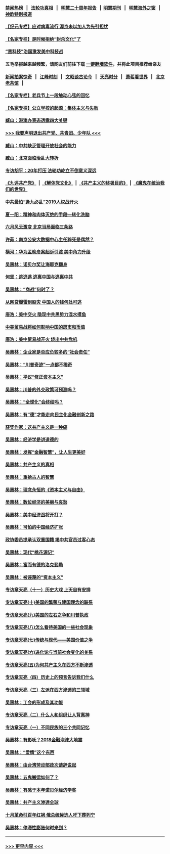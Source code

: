 #### [禁闻热榜](热点新闻.md?=0)  &nbsp;&nbsp;|&nbsp;&nbsp; [法轮功真相](https://github.com/gfw-breaker/truth/blob/master/README.md?=0) &nbsp;&nbsp;|&nbsp;&nbsp; [明慧二十周年报告](https://github.com/gfw-breaker/mh-reports/blob/master/README.md?=0) &nbsp;&nbsp;|&nbsp;&nbsp;[明慧期刊](https://github.com/gfw-breaker/mh-qikan) &nbsp;&nbsp;|&nbsp;&nbsp; [明慧海外之窗](https://github.com/gfw-breaker/mh-news/blob/master/README.md?=0) &nbsp;&nbsp;|&nbsp;&nbsp; [神韵特别报道](https://github.com/gfw-breaker/mh-news/blob/master/shenyun.md?=0)
#### [【纪元专栏】应对病毒流行 渥京未以加人为先引担忧](../pages/nsc423/n11875714.md?t=03121731) 
#### [【名家专栏】是时候拒绝“封杀文化”了](../pages/nsc423/n11814093.md?t=03121731) 
#### [“黑科技”治国激发美中科技战](../pages/nsc423/n11638056.md?t=03121731) 
#### 五毛举报越来越频繁，请网友们前往下载 [一键翻墙软件](https://github.com/gfw-breaker/ssr-accounts)，并将此项目推荐给亲友
#### [新闻拍案惊奇](https://github.com/gfw-breaker/banned-news/blob/master/pages/link4.md) &nbsp;&nbsp;|&nbsp;&nbsp; [江峰时刻](https://github.com/gfw-breaker/banned-news/blob/master/pages/link4.md) &nbsp;&nbsp;|&nbsp;&nbsp; [文昭谈古论今](https://github.com/gfw-breaker/banned-news/blob/master/pages/link4.md) &nbsp;&nbsp;|&nbsp;&nbsp; [天亮时分](https://github.com/gfw-breaker/banned-news/blob/master/pages/link4.md) &nbsp;&nbsp;|&nbsp;&nbsp; [萧茗看世界](https://github.com/gfw-breaker/banned-news/blob/master/pages/link4.md) &nbsp;&nbsp;|&nbsp;&nbsp; [北京老茶馆](https://github.com/gfw-breaker/banned-news/blob/master/pages/link4.md) &nbsp;&nbsp;|&nbsp;&nbsp; 
#### [【名家专栏】老兵节上一段触动心弦的回忆](../pages/nsc423/n11646016.md?t=03121731) 
#### [【名家专栏】公立学校的起源：集体主义与失败](../pages/nsc423/n11601833.md?t=03121731) 
#### [臧山：港澳办表态透露四大关键](../pages/nsc423/n11421628.md?t=03121731) 
#### [>>> 我要声明退出共产党、共青团、少年队 <<<](https://github.com/begood0513/goodnews/blob/master/quit/letter.md) 
#### [臧山：中共缺乏管理开放社会的能力](../pages/nsc423/n11407457.md?t=03121731) 
#### [臧山：北京面临治乱大转折](../pages/nsc423/n11406895.md?t=03121731) 
#### [专访胡平：20年打压 法轮功屹立不倒意义深远](../pages/nsc423/n11398800.md?t=03121731) 
#### [《九评共产党》](https://github.com/begood0513/9ping.md/blob/master/README.md) &nbsp;|&nbsp; [《解体党文化》](../../../../jtdwh.md/blob/master/README.md)  &nbsp;|&nbsp; [《共产主义的终极目的》](../../../../gczydzjmd.md/blob/master/README.md) &nbsp;|&nbsp; [《魔鬼在统治我们的世界》](../../../../mgztzwmdsj.md/blob/master/README.md) 
#### [中共最怕“逢九必乱”2019人权战开火](../pages/nsc423/n11385248.md?t=03121731) 
#### [夏一阳：精神和肉体灭绝的手段—转化洗脑](../pages/nsc423/n11368250.md?t=03121731) 
#### [六月风云激变 北京当局面临三条路](../pages/nsc423/n11313668.md?t=03121731) 
#### [许茹：南京公安大数据中心主任猝死是偶然？](../pages/nsc423/n11064744.md?t=03121731) 
#### [横河：华为孟晚舟案起诉引渡 美中角力升级](../pages/nsc423/n11027230.md?t=03121731) 
#### [吴惠林：诺贝尔奖让海耶克翻身](../pages/nsc423/n10890049.md?t=03121731) 
#### [何坚：逃逃逃 逃离中国与逃离中共](../pages/nsc423/n10592891.md?t=03121731) 
#### [吴惠林：“商战”何时了？](../pages/nsc423/n10573558.md?t=03121731) 
#### [从网贷爆雷到股灾 中国人的钱何处可逃](../pages/nsc423/n10572800.md?t=03121731) 
#### [唐浩：美中交火 隐现中共黑势力混水摸鱼](../pages/nsc423/n10544040.md?t=03121731) 
#### [中美贸易战将如何影响中国的房市和币值](../pages/nsc423/n10543697.md?t=03121731) 
#### [唐浩：美中贸易战开火 烧出中共危机](../pages/nsc423/n10540126.md?t=03121731) 
#### [吴惠林：企业家是否应负较多的“社会责任”](../pages/nsc423/n10535022.md?t=03121731) 
#### [吴惠林：“川普奇迹”一点都不稀奇](../pages/nsc423/n10512808.md?t=03121731) 
#### [吴惠林：平议“修正资本主义”](../pages/nsc423/n10495724.md?t=03121731) 
#### [吴惠林：川普的外交政策可预测吗？](../pages/nsc423/n10462387.md?t=03121731) 
#### [吴惠林：“全球化”会终结吗？](../pages/nsc423/n10452838.md?t=03121731) 
#### [吴惠林：有“德”才能走向民主化金融创新之路](../pages/nsc423/n10432292.md?t=03121731) 
#### [获奖作家：这共产主义是一种癌](../pages/nsc423/n10431541.md?t=03121731) 
#### [吴惠林：经济学是讲道德的](../pages/nsc423/n10398014.md?t=03121731) 
#### [吴惠林：发挥“金融智慧”，让人生更美好](../pages/nsc423/n10375019.md?t=03121731) 
#### [吴惠林：共产主义的真相](../pages/nsc423/n10351394.md?t=03121731) 
#### [吴惠林：重拾古人的智慧](../pages/nsc423/n10337691.md?t=03121731) 
#### [吴惠林：理念永恒的《资本主义与自由》](../pages/nsc423/n10316274.md?t=03121731) 
#### [吴惠林：数位经济的美丽与哀愁](../pages/nsc423/n10292946.md?t=03121731) 
#### [吴惠林：美中经济战将开打？](../pages/nsc423/n10258825.md?t=03121731) 
#### [吴惠林：可怕的中国经济扩张](../pages/nsc423/n10219147.md?t=03121731) 
#### [政协委员提承认双重国籍 揭中共官员过客心态](../pages/nsc423/n10208809.md?t=03121731) 
#### [吴惠林：现代“桃花源记”](../pages/nsc423/n10185234.md?t=03121731) 
#### [吴惠林：富而有德的洛克斐勒](../pages/nsc423/n10142264.md?t=03121731) 
#### [吴惠林：被诬蔑的“资本主义”](../pages/nsc423/n10124816.md?t=03121731) 
#### [专访章天亮（十一）历史大戏 上天自有安排](../pages/nsc423/n10094905.md?t=03121731) 
#### [专访章天亮(十)美国的繁荣与建国理念的联系](../pages/nsc423/n10094899.md?t=03121731) 
#### [专访章天亮(九)美国的左右之争和川普执政](../pages/nsc423/n10094889.md?t=03121731) 
#### [专访章天亮(八)怎么看待美国的一些社会现象](../pages/nsc423/n10094857.md?t=03121731) 
#### [专访章天亮(七)传统与现代——美国价值之争](../pages/nsc423/n10093140.md?t=03121731) 
#### [专访章天亮(六)进化论与当前社会变化的关系](../pages/nsc423/n10092036.md?t=03121731) 
#### [专访章天亮(五)为何共产主义在西方不断渗透](../pages/nsc423/n10083620.md?t=03121731) 
#### [专访章天亮（四）历史上的预言告诉我们什么](../pages/nsc423/n10083606.md?t=03121731) 
#### [专访章天亮（三）左派在西方渗透的三领域](../pages/nsc423/n10081115.md?t=03121731) 
#### [吴惠林：工会的形成及其功能](../pages/nsc423/n10080633.md?t=03121731) 
#### [专访章天亮（二）什么人和组织让人背离神](../pages/nsc423/n10076637.md?t=03121731) 
#### [专访章天亮（一）不同民族的三个共同记忆](../pages/nsc423/n10074188.md?t=03121731) 
#### [吴惠林：有影呒？2018金融泡沫大地震](../pages/nsc423/n10040534.md?t=03121731) 
#### [吴惠林：“爱情”这个东西](../pages/nsc423/n10019423.md?t=03121731) 
#### [吴惠林：由台湾劳动部政次请辞说起](../pages/nsc423/n9979679.md?t=03121731) 
#### [吴惠林：五鬼搬运如何了？](../pages/nsc423/n9925338.md?t=03121731) 
#### [吴惠林：有感于本年诺贝尔经济学奖](../pages/nsc423/n9871883.md?t=03121731) 
#### [吴惠林：共产主义渗透全球](../pages/nsc423/n9812748.md?t=03121731) 
#### [十月革命引百年红祸 俄总统候选人吁下葬列宁](../pages/nsc423/n9810182.md?t=03121731) 
#### [吴惠林：停滞性膨胀何时来到？](../pages/nsc423/n9764136.md?t=03121731) 

----
#### [ >>> 更早内容 <<< ](../indexes/nsc423-earlier.md)
